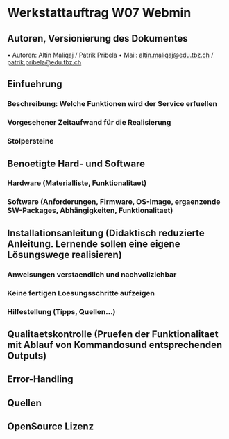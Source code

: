 # Werkstattauftrag W07 Webmin

## Autoren, Versionierung des Dokumentes

   • Autoren: Altin Maliqaj / Patrik Pribela
   • Mail: altin.maliqaj@edu.tbz.ch / patrik.pribela@edu.tbz.ch


## Einfuehrung 
   ### Beschreibung: Welche Funktionen wird der Service erfuellen
   ### Vorgesehener Zeitaufwand für die Realisierung
   ### Stolpersteine

## Benoetigte Hard- und Software
   ### Hardware (Materialliste, Funktionalitaet)
   ### Software (Anforderungen, Firmware, OS-Image, ergaenzende SW-Packages, Abhängigkeiten, Funktionalitaet)

## Installationsanleitung (Didaktisch reduzierte Anleitung. Lernende sollen eine eigene Lösungswege realisieren)
   ### Anweisungen verstaendlich und nachvollziehbar
   ### Keine fertigen Loesungsschritte aufzeigen
   ### Hilfestellung (Tipps, Quellen...)

## Qualitaetskontrolle (Pruefen der Funktionalitaet mit Ablauf von Kommandosund entsprechenden Outputs)

## Error-Handling 

## Quellen

## OpenSource Lizenz
